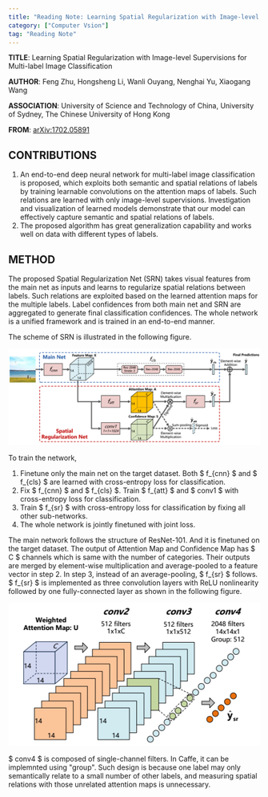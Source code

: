 ```yaml
---
title: "Reading Note: Learning Spatial Regularization with Image-level Supervisions for Multi-label Image Classification"
category: ["Computer Vsion"]
tag: "Reading Note"
---
```


**TITLE**: Learning Spatial Regularization with Image-level Supervisions for Multi-label Image Classification

**AUTHOR**: Feng Zhu, Hongsheng Li, Wanli Ouyang, Nenghai Yu, Xiaogang Wang

**ASSOCIATION**: University of Science and Technology of China, University of Sydney, The Chinese University of Hong Kong

**FROM**: [arXiv:1702.05891](https://arxiv.org/abs/1702.05891)

## CONTRIBUTIONS ##

1. An end-to-end deep neural network for multi-label image classification is proposed, which exploits both semantic and spatial relations of labels by training learnable convolutions on the attention maps of labels. Such relations are learned with only image-level supervisions. Investigation and visualization of learned models demonstrate that our model can effectively capture semantic and spatial relations of labels.
2. The proposed algorithm has great generalization capability and works well on data with different types of labels.

## METHOD ##

The proposed Spatial Regularization Net (SRN) takes visual features from the main net as inputs and learns to regularize spatial relations between labels. Such relations are exploited based on the learned attention maps for the multiple labels. Label confidences from both main net and SRN are aggregated to generate final classification confidences. The whole network is a unified framework and is trained in an end-to-end manner.

The scheme of SRN is illustrated in the following figure.

![Overall Framework of SRN](https://raw.githubusercontent.com/joshua19881228/my_blogs/master/Computer_Vision/Reading_Note/figures/Reading_Note_20170706_SRN_0.png "Overall Framework of SRN =640")

To train the network, 

1. Finetune only the main net on the target dataset. Both $ f_{cnn} $ and $ f_{cls} $ are learned with cross-entropy loss for classification. 
2. Fix $ f_{cnn} $ and $ f_{cls} $. Train $ f_{att} $ and $ conv1 $ with cross-entropy loss for classification.
3. Train $ f_{sr} $ with cross-entropy loss for classification by fixing all other sub-networks.
4. The whole network is jointly finetuned with joint loss.

The main network follows the structure of ResNet-101. And it is finetuned on the target dataset. The output of Attention Map and Confidence Map has $ C $ channels which is same with the number of categories. Their outputs are merged by element-wise multiplication and average-pooled to a feature vector in step 2. In step 3, instead of an average-pooling, $ f_{sr} $ follows. $ f_{sr} $ is implemented as three convolution layers with ReLU nonlinearity followed by one fully-connected layer as shown in the following figure.

![Structure of fsr](https://raw.githubusercontent.com/joshua19881228/my_blogs/master/Computer_Vision/Reading_Note/figures/Reading_Note_20170706_SRN_1.png "Structure of fsr =480")

$ conv4 $ is composed of single-channel filters. In Caffe, it can be implemnted using "group". Such design is because one label may only semantically relate to a small number of other labels, and measuring spatial relations with those unrelated attention maps is unnecessary.

